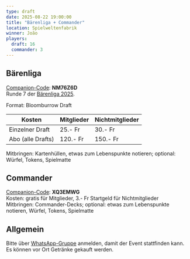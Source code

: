```yaml
---
type: draft
date: 2025-08-22 19:00:00
title: "Bärenliga + Commander"
location: Spielweltenfabrik
winner: João
players:
  draft: 16
  commander: 3
---
```

## Bärenliga
[Companion-Code](/faq/#was-hat-es-mit-dem-companion-code-auf-sich): **NM76Z6D** \
Runde 7 der [Bärenliga 2025](/liga/uebersicht).

Format: Bloomburrow Draft

| Kosten               | Mitglieder | Nichtmitglieder |
|----------------------|------------|-----------------|
| Einzelner Draft      | 25.- Fr    | 30.- Fr         |
| Abo (alle Drafts)    | 120.- Fr   | 150.- Fr        |

Mitbringen: Kartenhüllen, etwas zum Lebenspunkte notieren; optional: Würfel, Tokens, Spielmatte

## Commander
[Companion-Code](/faq/#was-hat-es-mit-dem-companion-code-auf-sich): **XQ3EMWG** \
Kosten: gratis für Mitglieder, 3.- Fr Startgeld für Nichtmitglieder \
Mitbringen: Commander-Decks; optional: etwas zum Lebenspunkte notieren, Würfel, Tokens, Spielmatte

## Allgemein
Bitte über [WhatsApp-Gruppe](https://chat.whatsapp.com/HQ7IINFrZB63esDNRqsIUw) anmelden, damit der Event stattfinden kann. \
Es können vor Ort Getränke gekauft werden.
